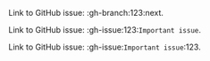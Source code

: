 Link to GitHub issue: :gh-branch:123:next.

Link to GitHub issue: :gh-issue:123:`Important issue`.

Link to GitHub issue: :gh-issue:`Important issue`:123.

